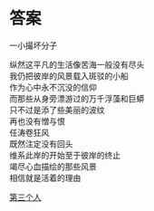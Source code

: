 # 答案
一小撮坏分子

纵然这平凡的生活像苦海一般没有尽头\
我仍把彼岸的风景载入斑驳的小船\
作为心中永不沉没的信仰\
而那些从身旁漂游过的万千浮藻和巨蟒\
只不过是添了些美丽的波纹\
再也没有憎与恨\
任涛卷狂风\
既然注定没有回头\
维系此岸的开始至于彼岸的终止\
竭尽心血描绘的那些风景\
相信就是活着的理由


[第三个人](e390da69017c412c908f4b5931af649b.md)
